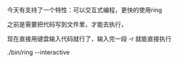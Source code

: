 今天有支持了一个特性：可以交互式编程，更快的使用ring

之前是需要把代码写到文件里，才能去执行，

现在直接用键盘输入代码就行了，输入完一段 -r 就能直接执行



./bin/ring --interactive